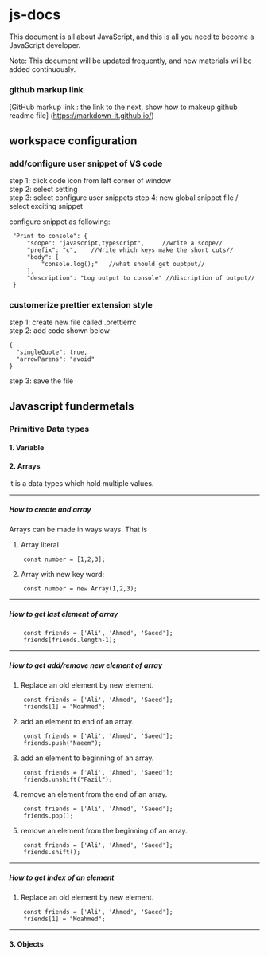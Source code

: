 # js-docs
This document is all about JavaScript, and this is all you need to become a JavaScript developer. 

Note: This document will be updated frequently, and new materials will be added continuously.

### github markup link
[GitHub markup link : the link to the next,  show how to makeup github readme file] (https://markdown-it.github.io/)


## workspace configuration
### add/configure user snippet of VS code
step 1: click code icon from left corner of window    
step 2: select setting    
step 3: select configure user snippets
step 4: new global snippet file / select exciting snippet

configure snippet as following:
   
   ```
    "Print to console": { 
		"scope": "javascript,typescript",     //write a scope// 
		"prefix": "c",    //Write which keys make the short cuts//
		"body": [
			"console.log();"   //what should get ouptput//
		],
		"description": "Log output to console" //discription of output//
	} 
```

 ### customerize prettier extension style

 step 1: create new file called .prettierrc     
 step 2: add code shown below

 	{
	  "singleQuote": true,
	  "arrowParens": "avoid"
	}


step 3: save the file 


## Javascript fundermetals

### Primitive Data types
#### 1. Variable

#### 2. Arrays
it is a data types which hold multiple values.

***
##### How to create and array
Arrays can be made in ways ways. That is

1. Array literal 
```  	
	const number = [1,2,3];
```     
2. Array with new key word:
```
	const number = new Array(1,2,3);
 ```

***
 ##### How to get last element of array
 
```
	const friends = ['Ali', 'Ahmed', 'Saeed'];
	friends[friends.length-1];
```

---
##### How to get add/remove new element of array

1. Replace an old element by new element.
```
	const friends = ['Ali', 'Ahmed', 'Saeed'];
	friends[1] = "Moahmed";
```
2. add an element to end of an array.
```
	const friends = ['Ali', 'Ahmed', 'Saeed'];
	friends.push("Naeem");
```
3. add an element to beginning of an array.
```
	const friends = ['Ali', 'Ahmed', 'Saeed'];
	friends.unshift("Fazil");
```
4. remove an element from the end of an array.
```
	const friends = ['Ali', 'Ahmed', 'Saeed'];
	friends.pop();
```
5. remove an element from the beginning of an array.
```
	const friends = ['Ali', 'Ahmed', 'Saeed'];
	friends.shift();
```

---
 ##### How to get index of an element

1. Replace an old element by new element.
```
	const friends = ['Ali', 'Ahmed', 'Saeed'];
	friends[1] = "Moahmed";
```
---
#### 3. Objects


